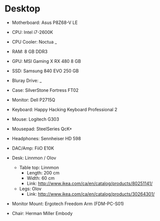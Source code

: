 # Desktop

- Motherboard: Asus P8Z68-V LE
- CPU: Intel i7-2600K
- CPU Cooler: Noctua _
- RAM: 8 GB DDR3
- GPU: MSI Gaming X RX 480 8 GB
- SSD: Samsung 840 EVO 250 GB
- Bluray Drive: _
- Case: SilverStone Fortress FT02

- Monitor: Dell P2715Q
- Keyboard: Happy Hacking Keyboard Professional 2
- Mouse: Logitech G303
- Mousepad: SteelSeries QcK+

- Headphones: Sennheiser HD 598
- DAC/Amp: FiiO E10K

- Desk: Linnmon / Olov
  - Table top: Linnmon
    - Length: 200 cm
    - Width: 60 cm
    - Link: http://www.ikea.com/ca/en/catalog/products/80251141/
  - Legs: Olov
    - Link: http://www.ikea.com/ca/en/catalog/products/30264301/
- Monitor Mount: Ergotech Freedom Arm (FDM-PC-S01)

- Chair: Herman Miller Embody
